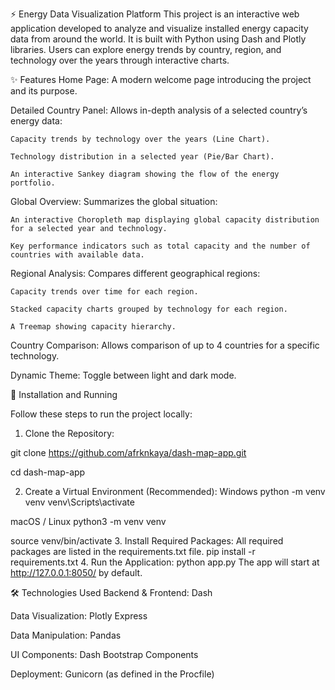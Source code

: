 ⚡ Energy Data Visualization Platform
This project is an interactive web application developed to analyze and visualize installed energy capacity data from around the world. It is built with Python using Dash and Plotly libraries. Users can explore energy trends by country, region, and technology over the years through interactive charts.

✨ Features
Home Page: A modern welcome page introducing the project and its purpose.

Detailed Country Panel: Allows in-depth analysis of a selected country’s energy data:

    Capacity trends by technology over the years (Line Chart).

    Technology distribution in a selected year (Pie/Bar Chart).

    An interactive Sankey diagram showing the flow of the energy portfolio.

Global Overview: Summarizes the global situation:

    An interactive Choropleth map displaying global capacity distribution for a selected year and technology.

    Key performance indicators such as total capacity and the number of countries with available data.

Regional Analysis: Compares different geographical regions:

    Capacity trends over time for each region.

    Stacked capacity charts grouped by technology for each region.

    A Treemap showing capacity hierarchy.

Country Comparison: Allows comparison of up to 4 countries for a specific technology.

Dynamic Theme: Toggle between light and dark mode.


🚀 Installation and Running

Follow these steps to run the project locally:

1. Clone the Repository:

git clone https://github.com/afrknkaya/dash-map-app.git

cd dash-map-app

2. Create a Virtual Environment (Recommended):
Windows
python -m venv venv
venv\Scripts\activate

macOS / Linux
python3 -m venv venv

source venv/bin/activate
3. Install Required Packages:
All required packages are listed in the requirements.txt file.
pip install -r requirements.txt
4. Run the Application:
python app.py
The app will start at http://127.0.0.1:8050/ by default.

🛠️ Technologies Used
Backend & Frontend: Dash

Data Visualization: Plotly Express

Data Manipulation: Pandas

UI Components: Dash Bootstrap Components

Deployment: Gunicorn (as defined in the Procfile)

